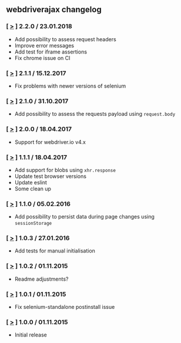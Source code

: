 ## webdriverajax changelog

### [ [>](https://github.com/chmanie/webdriverajax/tree/v2.2.0) ] 2.2.0 / 23.01.2018
* Add possibility to assess request headers
* Improve error messages
* Add test for iframe assertions
* Fix chrome issue on CI

### [ [>](https://github.com/chmanie/webdriverajax/tree/v2.1.1) ] 2.1.1 / 15.12.2017
* Fix problems with newer versions of selenium

### [ [>](https://github.com/chmanie/webdriverajax/tree/v2.1.0) ] 2.1.0 / 31.10.2017
* Add possibility to assess the requests payload using `request.body`

### [ [>](https://github.com/chmanie/webdriverajax/tree/v2.0.0) ] 2.0.0 / 18.04.2017
* Support for webdriver.io v4.x

### [ [>](https://github.com/chmanie/webdriverajax/tree/v1.1.1) ] 1.1.1 / 18.04.2017
* Add support for blobs using `xhr.response`
* Update test browser versions
* Update eslint
* Some clean up

### [ [>](https://github.com/chmanie/webdriverajax/tree/v1.1.0) ] 1.1.0 / 05.02.2016
* Add possibility to persist data during page changes using `sessionStorage`

### [ [>](https://github.com/chmanie/webdriverajax/tree/v1.0.3) ] 1.0.3 / 27.01.2016
* Add tests for manual initialisation

### [ [>](https://github.com/chmanie/webdriverajax/tree/v1.0.2) ] 1.0.2 / 01.11.2015
* Readme adjustments?

### [ [>](https://github.com/chmanie/webdriverajax/tree/v1.0.1) ] 1.0.1 / 01.11.2015
* Fix selenium-standalone postinstall issue

### [ [>](https://github.com/chmanie/webdriverajax/tree/v1.0.0) ] 1.0.0 / 01.11.2015
* Initial release
